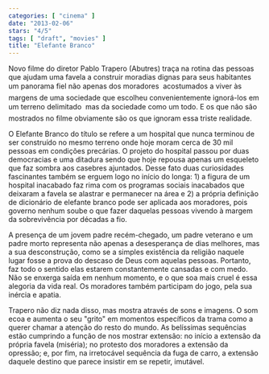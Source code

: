 ```yaml
---
categories: [ "cinema" ]
date: "2013-02-06"
stars: "4/5"
tags: [ "draft", "movies" ]
title: "Elefante Branco"
---
```

Novo filme do diretor Pablo Trapero (Abutres) traça na rotina das pessoas
que ajudam uma favela a construir moradias dignas para seus habitantes
um panorama fiel não apenas dos moradores  acostumados a viver às
margens de uma sociedade que escolheu convenientemente ignorá-los em um
terreno delimitado  mas da sociedade como um todo. E os que não são
mostrados no filme obviamente são os que ignoram essa triste realidade.

O Elefante Branco do título se refere a um hospital que nunca terminou
de ser construído no mesmo terreno onde hoje moram cerca de 30 mil
pessoas em condições precárias. O projeto do hospital passou por duas
democracias e uma ditadura sendo que hoje repousa apenas um esqueleto
que faz sombra aos casebres ajuntados. Desse fato duas curiosidades
fascinantes também se erguem logo no início do longa: 1) a figura de
um hospital inacabado faz rima com os programas sociais inacabados que
deixaram a favela se alastrar e permanecer na área e 2) a própria
definição de dicionário de elefante branco pode ser aplicada aos
moradores, pois governo nenhum soube o que fazer daquelas pessoas vivendo
à margem da sobrevivência por décadas a fio.

A presença de um jovem padre recém-chegado, um padre veterano e um
padre morto representa não apenas a desesperança de dias melhores, mas
a sua desconstrução, como se a simples existência da religião naquele
lugar fosse a prova do descaso de Deus com aquelas pessoas. Portanto,
faz todo o sentido elas estarem constantemente cansadas e com medo. Não
se enxerga saída em nenhum momento, e o que soa mais cruel é essa
alegoria da vida real. Os moradores também participam do jogo, pela
sua inércia e apatia.

Trapero não diz nada disso, mas mostra através de sons e imagens. O
som ecoa e aumenta o seu "grito" em momentos específicos da trama como a
querer chamar a atenção do resto do mundo. As belíssimas sequências
estão cumprindo a função de nos mostrar extensão: no início a
extensão da própria favela (miséria); no protesto dos moradores a
extensão da opressão; e, por fim, na irretocável sequência da fuga
de carro, a extensão daquele destino que parece insistir em se repetir,
imutável.

